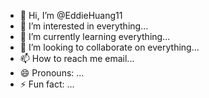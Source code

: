 - 👋 Hi, I’m @EddieHuang11
- 👀 I’m interested in everything...
- 🌱 I’m currently learning everything...
- 💞️ I’m looking to collaborate on everything...
- 📫 How to reach me email...
- 😄 Pronouns: ...
- ⚡ Fun fact: ...

<!---
EddieHuang11/EddieHuang11 is a ✨ special ✨ repository because its `README.md` (this file) appears on your GitHub profile.
You can click the Preview link to take a look at your changes.
--->
